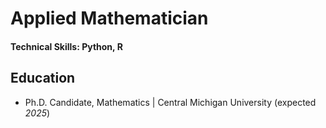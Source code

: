 # Applied Mathematician

#### Technical Skills: Python, R

## Education
- Ph.D. Candidate, Mathematics | Central Michigan University (expected _2025_)								       		
